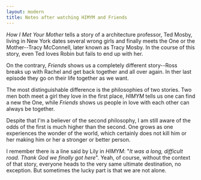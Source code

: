 ```yaml
---
layout: modern
title: Notes after watching HIMYM and Friends
---
```


*How I Met Your Mother* tells a story of a architecture professor, Ted Mosby, living in New York dates several wrong girls and finally meets the One or the Mother--Tracy McConnell, later known as Tracy Mosby. In the course of this story, even Ted loves Robin but fails to end up with her.

On the contrary, *Friends* shows us a completely different story--Ross breaks up with Rachel and get back together and all over again. In ther last episode they go on their life together as we want.

The most distinguishable difference is the philosophies of two stories. Two men both meet a girl they love in the first place, *HIMYM* tells us one can find a new the One, while *Friends* shows us people in love with each other can always be together.

Despite that I'm a believer of the second philosophy, I am still aware of the odds of the first is much higher than the second. One grows as one experiences the wonder of the world, which certainly does not kill him or her making him or her a stronger or better person.

I remember there is a line said by Lily in *HIMYM*: "*It was a long, difficult road. Thank God we finally got here*". Yeah, of course, without the context of that story, everyone heads to the very same ultimate destination, no exception. But sometimes the lucky part is that we are not alone.